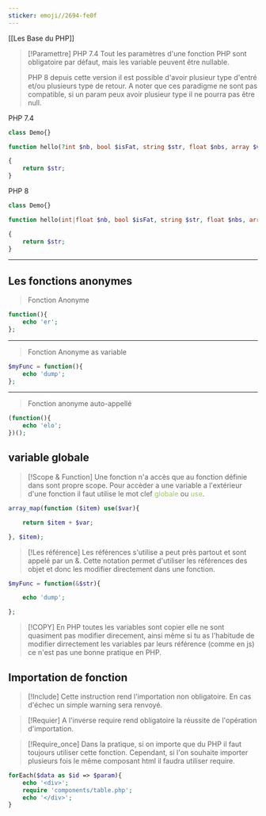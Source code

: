 ```yaml
---
sticker: emoji//2694-fe0f
---
```

[[Les Base du PHP]]

> [!Paramettre]
> PHP 7.4 Tout les paramètres d'une fonction PHP sont obligatoire par défaut, mais les variable peuvent être nullable.  
> 
> PHP 8 depuis cette version il est possible d'avoir plusieur type d'entré et/ou plusieurs type de retour. A noter que ces paradigme ne sont pas compatible, si un param peux avoir plusieur type il ne pourra pas être null.



PHP 7.4
```php
class Demo{}

function hello(?int $nb, bool $isFat, string $str, float $nbs, array $var5, object $var6, Demo $var7) : string

{
    return $str;
}
```

PHP 8

```php
class Demo{}

function hello(int|float $nb, bool $isFat, string $str, float $nbs, array $var5, object $var6, Demo $var7) : string

{
    return $str;
}

```


---


## Les fonctions anonymes 



> Fonction Anonyme
```php
function(){
    echo 'er';
};
```

---


> Fonction Anonyme as variable 
```php
$myFunc = function(){
    echo 'dump';
};
```

---


> Fonction anonyme auto-appellé
```php
(function(){
    echo 'elo';
})();
```

## variable globale 

> [!Scope & Function]
> Une fonction n'a accès que au fonction définie dans sont propre scope. Pour accèder a une variable a l'extérieur d'une fonction il faut utilise le mot clef <span style="color:#92d050">globale</span> ou <span style="color:#92d050">use</span>. 


```php
array_map(function ($item) use($var){

    return $item + $var;

}, $item);
```


> [!Les référence]
> Les références s'utilise a peut près partout et sont appelé par un &. Cette notation permet d'utiliser les références des objet et donc les modifier directement dans une fonction. 


```php
$myFunc = function(&$str){

    echo 'dump';

};
```

> [!COPY]
> En PHP toutes les variables sont copier elle ne sont quasiment pas modifier direcement, ainsi même si tu as l'habitude de modifier dirrectement les variables par leurs référence (comme en js) ce n'est pas une bonne pratique en PHP. 


## Importation de fonction


> [!Include]
> Cette instruction rend l'importation non obligatoire. En cas d'échec un simple warning sera renvoyé. 


> [!Requier]
> A l'inverse require rend obligatoire la réussite de l'opération d'importation.  

> [!Require_once]
> Dans la pratique, si on importe que du PHP il faut toujours utiliser cette fonction. Cependant, si l'on souhaite importer plusieurs fois le même composant html il faudra utiliser require. 


```php
forEach($data as $id => $param){
    echo '<div>';
    require 'components/table.php';
    echo '</div>';
}
```


